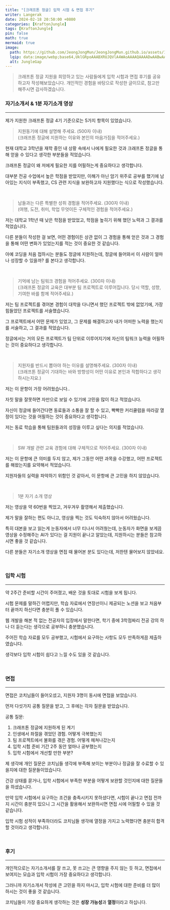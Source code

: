 ```yaml
---
title: "[크래프톤 정글] 입학 시험 & 면접 후기"
writer: Langerak
date: 2024-02-18 20:50:00 +0800
categories: [KraftonJungle]
tags: [KraftonJungle]
pin: false
math: true
mermaid: true
image:
  path: https://github.com/JeongJongMun/JeongJongMun.github.io/assets/101979073/606fb575-ffce-4656-b694-4e14f54f2654
  lqip: data:image/webp;base64,UklGRpoAAABXRUJQVlA4WAoAAAAQAAAADwAABwAAQUxQSDIAAAARL0AmbZurmr57yyIiqE8oiG0bejIYEQTgqiDA9vqnsUSI6H+oAERp2HZ65qP/VIAWAFZQOCBCAAAA8AEAnQEqEAAIAAVAfCWkAALp8sF8rgRgAP7o9FDvMCkMde9PK7euH5M1m6VWoDXf2FkP3BqV0ZYbO6NA/VFIAAAA
  alt: JungleGap
---
```


> 크래프톤 정글 지원을 희망하고 있는 사람들에게 입학 시험과 면접 후기를 공유하고자 작성해보았습니다.
> 개인적인 경험을 바탕으로 작성한 글이므로, 참고만 해주시면 감사하겠습니다.


### 자기소개서 & 1분 자기소개 영상

---

제가 지원한 크래프톤 정글 4기 기준으로는 5가지 항목이 있었습니다.

> 지원동기에 대해 설명해 주세요. (500자 이내) <br/>
> (크래프톤 정글에 지원하는 이유와 본인의 마음가짐을 적어주세요.)

현재 대학교 3학년을 재학 중인 내 상황 속에서 나에게 필요한 것과 크래프톤 정글을 통해 얻을 수 있다고 생각한 부분들을 적었습니다.

크래프톤 정글이 왜 저에게 필요한 지를 어필하는게 중요하다고 생각합니다.

대부분 전공 수업에서 높은 학점을 받았지만, 이해가 아닌 암기 위주로 공부를 했기에 남아있는 지식이 부족했고, CS 관련 지식을 보완하고자 지원했다는 식으로 작성했습니다.

<br/>

> 남들과는 다른 특별한 성취 경험을 적어주세요. (300자 이내) <br/>
> (여행, 도전, 취미, 학업 무엇이든 구체적인 경험을 적어주세요.)

저는 대학교 1학년 때 낮은 학점을 받았었고, 학점을 높히기 위해 했던 노력과 그 결과를 적었습니다.

다른 분들이 작성한 걸 보면, 어떤 경험이든 상관 없이 그 경험을 통해 얻은 것과 그 경험을 통해 어떤 변화가 있었는지를 적는 것이 중요한 것 같습니다.

아예 코딩을 처음 접하시는 분들도 정글에 지원하는데, 정글에 들어와서 이 사람이 얼마나 성장할 수 있을까? 를 본다고 생각합니다.

<br/>

> 기억에 남는 팀워크 경험을 적어주세요. (300자 이내) <br/>
> (크래프톤 정글의 교육은 대부분 팀 프로젝트로 이루어집니다. 당시 역할, 성향, 기여한 바를 함께 적어주세요.)

저는 팀 프로젝트를 겪어본 경험이 대학을 다니면서 했던 프로젝트 밖에 없었기에, 가장 힘들었던 프로젝트를 서술했습니다.

그 프로젝트에서 어떤 문제가 있었고, 그 문제를 해결하고자 내가 어떠한 노력을 했는지를 서술하고, 그 결과를 적었습니다.

정글에서는 거의 모든 프로젝트가 팀 단위로 이루어지기에 자신의 팀워크 능력을 어필하는 것이 중요하다고 생각합니다.

<br/>

> 지원자를 반드시 뽑아야 하는 이유를 설명해주세요. (300자 이내) <br/>
> (크래프톤 정글이 기대하는 바와 방향성이 어떤 이유로 본인과 적합하다고 생각하시는지요.)

저는 이 문항이 가장 어려웠습니다..

자칫 말을 잘못하면 자만으로 보일 수 있기에 고민을 많이 하고 적었습니다.

자신이 정글에 들어간다면 동료들과 소통을 잘 할 수 있고, 빡빡한 커리큘럼을 따라갈 열정이 있다는 것을 어필하는 것이 중요하다고 생각합니다.

저는 동료 학습을 통해 팀원들과의 성장을 이루고 싶다는 의지를 적었습니다.

<br/>

> SW 개발 관련 교육 경험에 대해 구체적으로 적어주세요. (300자 이내)

저는 이 문항에 큰 의미를 두지 않고, 제가 그동안 어떤 과목을 수강했고, 어떤 프로젝트를 해왔는지를 요약해서 적었습니다.

지원자들의 실력을 파악하기 위함인 것 같아서, 이 문항에 큰 고민을 하지 않았습니다.

<br/>

> 1분 자기 소개 영상

저는 영상을 약 60번을 찍었고, 겨우겨우 촬영해서 제출했습니다.

제가 말을 잘하는 편도 아니고, 영상을 찍는 것도 익숙하지 않아서 어려웠습니다.

특히 대본을 보고 읽는게 눈동자에서 너무 티나서 어려웠는데, 눈동자가 화면을 보게끔 영상을 수정해주는 AI가 있다는 걸 지원이 끝나고 알았는데, 지원하시는 분들은 참고하시면 좋을 것 같습니다.

다른 분들은 자기소개 영상을 면접 때 물어본 분도 있다는데, 저한텐 물어보지 않았네요.

<br/>

### 입학 시험

---

약 2주간 준비할 시간이 주어졌고, 배운 것을 토대로 시험을 보게 됩니다.

시험 문제를 말하긴 어렵지만, 학습 자료에서 연장선이니 제공되는 노션을 보고 처음부터 끝까지 하신다면 충분히 풀 수 있습니다.

웹 개발을 해본 적 없는 전공자의 입장에서 말한다면, 학기 중에 3학점짜리 전공 강의 하나 더 듣는다는 생각으로 공부하니 충분했습니다.

주어진 학습 자료를 모두 공부했고, 시험에서 요구하는 사항도 모두 만족하게끔 제출하였습니다.

생각보다 입학 시험이 쉽다고 느낄 수도 있을 것 같습니다.

<br/>

### 면접

---

면접은 코치님들이 들어오셨고, 지원자 3명이 동시에 면접을 보았습니다.

먼저 다섯가지 공통 질문을 받고, 그 후에는 각자 질문을 받았습니다.

공통 질문:
1. 크래프톤 정글에 지원하게 된 계기
2. 인생에서 좌절을 겪었던 경험. 어떻게 극복했는지
3. 팀 프로젝트에서 불화를 겪은 경험. 어떻게 헤쳐나갔는지
4. 입학 시험 준비 기간 2주 동안 얼마나 공부했는지
5. 입학 시험에서 개선할 만한 부분?

제 생각에 개인 질문은 코치님들 생각에 부족해 보이는 부분이나 정글을 잘 수료할 수 있을지에 대한 질문들이었습니다.

건강 상태를 묻거나, 입학 시험에서 부족한 부분을 어떻게 보완할 것인지에 대한 질문들을 하셨습니다.

만약 입학 시험에서 요구하는 조건을 충족시키지 못하셨다면, 시험이 끝나고 면접 전까지 시간이 충분히 있으니 그 시간을 활용해서 보완하시면 면접 시에 어필할 수 있을 것 같습니다.

입학 시험 성적이 부족하더라도 코치님들 생각에 열정을 가지고 노력했다면 충분히 합격할 것이라고 생각합니다.

<br/>

### 후기

---

개인적으로는 자기소개서를 잘 쓰고, 못 쓰고는 큰 영향을 주지 않는 듯 하고, 면접에서 보여지는 모습과 입학 시험이 가장 중요하다고 생각합니다.

그러니까 자기소개서 작성에 큰 고민을 하지 마시고, 입학 시험에 대한 준비를 더 많이 하시는 것이 좋을 것 같습니다.

코치님들이 가장 중요하게 생각하는 것은 **성장 가능성**과 **열정**이라고 하십니다.

